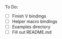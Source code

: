 To Do:
- [ ] Finish V bindings
- [ ] Helper macro bindings
- [ ] Examples directory
- [ ] Fill out README.md
